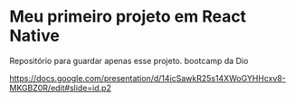 # Meu primeiro projeto em React Native

Repositório para guardar apenas esse projeto. 
bootcamp da Dio

https://docs.google.com/presentation/d/14icSawkR25s14XWoGYHHcxv8-MKGBZ0R/edit#slide=id.p2
